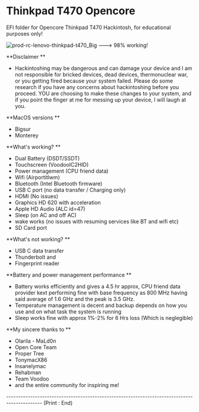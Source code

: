 # Thinkpad T470 Opencore
 EFI folder for Opencore Thinkpad T470 Hackintosh, for educational purposes only!
 
![prod-rc-lenovo-thinkpad-t470_Big](https://user-images.githubusercontent.com/69560584/173252878-b85074c5-dff4-46bc-986a-e200deb44b8b.png) ---> 98% working!

**Disclaimer **
- Hackintoshing may be dangerous and can damage your device and I am not responsible for bricked devices, dead devices, thermonuclear war, or you getting fired because your system failed. Please do some research if you have any concerns about hackintoshing before you proceed. YOU are choosing to make these changes to your system, and if you point the finger at me for messing up your device, I will laugh at you.

**MacOS versions **
- Bigsur
- Monterey

**What's working? **

- Dual Battery (DSDT/SSDT) 
- Touchscreen (VoodooIC2HID)
- Power management (CPU friend data)
- Wifi (Airportitlwm)
- Bluetooth (Intel Bluetooth firmware)
- USB C port (no data transfer / Charging only)
- HDMI (No issues)
- Graphics HD 620 with acceleration
- Apple HD Audio (ALC id=47)
- Sleep (on AC and off AC)
- wake works (no issues with resuming services like BT and wifi etc)
- SD Card port


**What's not working? **
- USB C data transfer
- Thunderbolt and 
- Fingerprint reader

**Battery and power management performance **
- Battery works efficiently and gives a 4.5 hr approx, CPU friend data provider kext performing fine with base frequency as 800 MHz having said average of 1.6 GHz and the peak is 3.5 GHz. 
- Temperature management is decent and backup depends on how you use and on what task the system is running
- Sleep works fine with approx 1%-2% for 6 Hrs loss (Which is neglegible)

**My sincere thanks to **
- Olarila - MaLd0n
- Open Core Team
- Proper Tree
- TonymacX86
- Insanelymac
- Rehabman
- Team Voodoo
- and the entire community for inspiring me!

--------------------------------------------------------------------------------------------- (Print : End)
